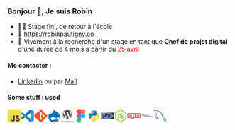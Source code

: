 ### Bonjour 👋, Je suis Robin 

- 👨‍💼 Stage fini, de retour à l'école 
- 🌱 https://robinpautigny.co
- 🚀 Vivement à la recherche d'un stage en tant que <b>Chef de projet digital</b> d'une durée de 4 mois à partir du <font color="red"> 25 avril</font>

#### Me contacter : 
- [Linkedin](https://www.linkedin.com/in/robin-pautigny/) ou par [Mail](mailto:robin.pautigny@hetic.net)

#### Some stuff i used
<img height="30" align="left" alt="javascript"
  src="https://github.com/devicons/devicon/blob/master/icons/javascript/javascript-original.svg" />
  
  <img height="30" align="left" alt="vscode"
  src="https://github.com/devicons/devicon/blob/master/icons/vscode/vscode-original.svg" />
  
  <img height="30" align="left" alt="git"
  src="https://github.com/devicons/devicon/blob/master/icons/git/git-original.svg" />
  
  <img height="30" align="left" alt="drupal"
  src="https://github.com/devicons/devicon/blob/master/icons/drupal/drupal-original.svg" />
  
  <img height="30" align="left" alt="wordpress"
  src="https://github.com/devicons/devicon/blob/master/icons/wordpress/wordpress-original.svg" />

   <img height="30" align="left" alt="figma"
  src="https://github.com/devicons/devicon/blob/master/icons/figma/figma-original.svg" />
  
   <img height="30" align="left" alt="python"
  src="https://github.com/devicons/devicon/blob/master/icons/python/python-original.svg" />
  
   <img height="30" align="left" alt="php"
  src="https://github.com/devicons/devicon/blob/master/icons/php/php-original.svg" />
  
   <img height="30" align="left" alt="nodejs"
  src="https://github.com/devicons/devicon/blob/master/icons/nodejs/nodejs-original.svg" />
  
   <img height="30" align="left" alt="npm"
  src="https://github.com/devicons/devicon/blob/master/icons/npm/npm-original-wordmark.svg" />
  
   <img height="30" align="left" alt="apache"
  src="https://github.com/devicons/devicon/blob/master/icons/apache/apache-line.svg" />
  
   <img height="30" align="left" alt="mysql"
  src="https://github.com/devicons/devicon/blob/master/icons/mysql/mysql-original.svg" />
